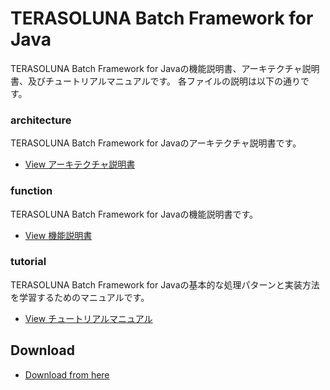 # TERASOLUNA Batch Framework for Java

TERASOLUNA Batch Framework for Javaの機能説明書、アーキテクチャ説明書、及びチュートリアルマニュアルです。
各ファイルの説明は以下の通りです。

### architecture
TERASOLUNA Batch Framework for Javaのアーキテクチャ説明書です。

* [View アーキテクチャ説明書](https://github.com/terasoluna-batch/terasoluna-doc/blob/3.6.3.RELEASE/TERASOLUNA%20Batch%20Framework%20for%20Java%20Version%203.x%20%E8%AA%AC%E6%98%8E%E8%B3%87%E6%96%99.pdf?raw=true)

### function
TERASOLUNA Batch Framework for Javaの機能説明書です。

* [View 機能説明書](https://github.com/terasoluna-batch/terasoluna-doc/blob/3.6.3.RELEASE/TERASOLUNA%20Batch%20Framework%20for%20Java%20%E6%A9%9F%E8%83%BD%E8%AA%AC%E6%98%8E%E6%9B%B8.pdf?raw=true)

### tutorial
TERASOLUNA Batch Framework for Javaの基本的な処理パターンと実装方法を学習するためのマニュアルです。

* [View チュートリアルマニュアル](https://github.com/terasoluna-batch/terasoluna-doc/blob/3.6.3.RELEASE/TERASOLUNA%20Batch%20Framework%20for%20Java%20%E3%83%81%E3%83%A5%E3%83%BC%E3%83%88%E3%83%AA%E3%82%A2%E3%83%AB%E3%83%9E%E3%83%8B%E3%83%A5%E3%82%A2%E3%83%AB.pdf?raw=true)


## Download

* [Download from here](https://github.com/terasoluna-batch/terasoluna-doc/releases)
